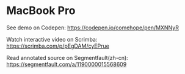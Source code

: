 # MacBook Pro

See demo on Codepen: https://codepen.io/comehope/pen/MXNNyR

Watch interactive video on Scrimba: https://scrimba.com/p/pEgDAM/cyEPrue

Read annotated source on Segmentfault(zh-cn): https://segmentfault.com/a/1190000015568609
